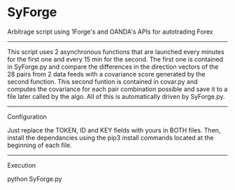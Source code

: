 # SyForge
Arbitrage script using 1Forge's and OANDA's APIs for autotrading Forex

------------------------------------

This script uses 2 asynchronous functions that are launched every minutes for the first one and every 15 min for the second. The first one is contained in SyForge.py and compare the differences in the direction vectors of the 28 pairs from 2 data feeds with a covariance score generated by the second function. This second funtion is contained in covar.py and computes the covariance for each pair combination possible and save it to a file later called by the algo. All of this is automatically driven by SyForge.py.

------------------------------------

Configuration

Just replace the TOKEN, ID and KEY fields with yours in BOTH files.
Then, install the dependancies using the pip3 install commands located at the beginning of each file.

------------------------------------

Execution

python SyForge.py
